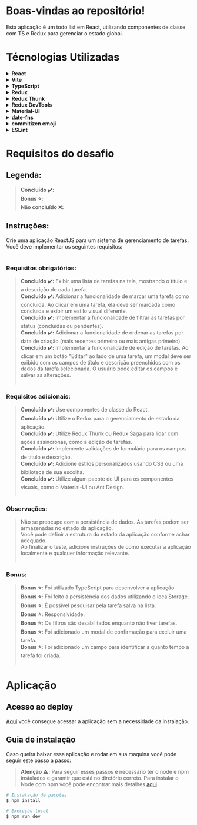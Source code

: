 # Boas-vindas ao repositório!

Esta aplicação é um todo list em React, utilizando componentes de classe com TS e Redux para gerenciar o estado global.

# Técnologias Utilizadas

<details>
  <summary><strong>React</strong></summary><br />

  >O <a href="https://react.dev/" target="_blank">React</a> é uma biblioteca JavaScript amplamente utilizada para criar interfaces de usuário interativas e responsivas. Ele adota uma abordagem eficiente ao utilizar uma representação virtual do DOM, o que permite atualizações rápidas e eficientes na interface, minimizando o impacto no DOM real. Com o suporte à sintaxe JSX e o foco na criação de componentes reutilizáveis, o React torna mais fácil a construção de interfaces modulares e a composição de aplicativos web complexos. Devido à sua popularidade e comunidade ativa, o React é uma escolha comum para o desenvolvimento de aplicações modernas e escaláveis.
  
</details>

<details>
  <summary><strong>Vite</strong></summary><br />

  ><a href="https://vitejs.dev/" target="_blank">Vite</a> é uma ferramenta de compilação extremamente rápida e leve para o desenvolvimento de aplicações web. Ela foi projetada para substituir a tradicional abordagem de compilação baseada em bundlers, permitindo um processo de desenvolvimento mais ágil e eficiente. Ao contrário dos bundlers convencionais, como o Webpack, o Vite adota uma abordagem de "módulos nativos" (native ESM) para carregar e compilar os arquivos durante o desenvolvimento. Isso resulta em tempos de inicialização incrivelmente rápidos, permitindo que as alterações sejam refletidas instantaneamente no navegador, sem a necessidade de reconstruir e recarregar a aplicação. Além disso, o Vite possui suporte nativo para o Vue.js e o React, tornando-se uma escolha popular para projetos dessas frameworks. Com sua velocidade, simplicidade e suporte moderno, o Vite oferece uma experiência de desenvolvimento aprimorada para construção de aplicações web.
  
</details>

<details>
  <summary><strong>TypeScript</strong></summary><br />

  ><a href="https://www.typescriptlang.org/" target="_blank">TypeScript</a> é uma linguagem de programação de código aberto desenvolvida pela Microsoft, que se baseia no JavaScript padrão, porém com a adição de recursos de tipagem estática. Ao usar o TypeScript, os desenvolvedores podem adicionar tipos aos seus códigos, permitindo a detecção de erros de forma antecipada durante o desenvolvimento. Isso ajuda a melhorar a qualidade e a robustez dos programas, ao mesmo tempo em que fornece recursos avançados, como autocompletar e refatoração de código. O TypeScript é compatível com o JavaScript existente e pode ser usado para criar aplicativos web, aplicativos móveis, APIs e muito mais, tornando-se uma escolha popular entre os desenvolvedores que buscam uma experiência de desenvolvimento mais sólida e escalável.
</details>

<details>
  <summary><strong>Redux</strong></summary><br />

  ><a href="https://redux.js.org/" target="_blank">Redux</a> é uma biblioteca de gerenciamento de estado para aplicativos JavaScript, comumente usada em conjunto com frameworks como React e Angular. Ele oferece uma abordagem previsível para controlar o estado da aplicação, permitindo que os desenvolvedores armazenem e atualizem o estado centralizado de maneira organizada. Com o Redux, o estado da aplicação é armazenado em uma estrutura de dados chamada "store", e as alterações são realizadas por meio de "actions" que descrevem o que deve ser feito. As "actions" são enviadas para "reducers", que são funções puras responsáveis por atualizar o estado com base nas ações recebidas. O Redux facilita o compartilhamento de estado entre componentes e melhora a previsibilidade e rastreabilidade das alterações no estado da aplicação.
</details>

<details>
  <summary><strong>Redux Thunk</strong></summary><br />
  
  ><a href="https://redux.js.org/usage/writing-logic-thunks" target="_blank">Redux Thunk</a> é um middleware para Redux que permite lidar com ações assíncronas de forma mais simples e expressiva. Ele estende a funcionalidade do Redux, permitindo que as ações não sejam apenas objetos simples, mas também funções assíncronas. Isso é útil quando precisamos fazer chamadas a APIs, buscar dados do servidor ou executar operações assíncronas antes de despachar uma ação. O Redux Thunk permite que as funções assíncronas retornem outras ações, adiando sua execução até que as operações assíncronas sejam concluídas. Dessa forma, podemos lidar com fluxos de trabalho assíncronos de maneira mais fácil e controlada, mantendo a previsibilidade e a imutabilidade do estado no Redux.

</details>

<details>
  <summary><strong>Redux DevTools</strong></summary><br />
  
  >O <a href="https://chrome.google.com/webstore/detail/redux-devtools/lmhkpmbekcpmknklioeibfkpmmfibljd?hl=pt-BR" target="_blank">Redux DevTools</a> é uma poderosa extensão para navegadores que oferece recursos de depuração para aplicativos que utilizam a biblioteca Redux. Com o Redux DevTools, é possível visualizar o estado da aplicação em diferentes momentos, acompanhar as mudanças no estado, reproduzir ações passadas e até mesmo gravar e reproduzir sessões de depuração. Além disso, a extensão oferece uma interface amigável e intuitiva, permitindo que os desenvolvedores identifiquem e solucionem problemas de forma mais eficiente. O Redux DevTools é uma ferramenta essencial para o desenvolvimento e depuração de aplicativos Redux, proporcionando insights valiosos e agilizando o processo de identificação e correção de erros.

</details>

<details>
  <summary><strong>Material-UI</strong></summary><br />
  
  ><a href="https://mui.com/material-ui/" target="_blank">Material-UI</a> é uma biblioteca de componentes de interface de usuário para React, baseada no design do Material Design, criado pelo Google. Ela oferece uma ampla gama de componentes estilizados e pré-construídos, como botões, formulários, barras de navegação e muito mais, que podem ser facilmente integrados em um projeto React. O Material-UI permite que os desenvolvedores criem interfaces bonitas e consistentes, seguindo as diretrizes de design do Material Design. Além disso, a biblioteca fornece recursos avançados, como temas personalizáveis, estilos responsivos e suporte a acessibilidade. Com o Material-UI, os desenvolvedores podem acelerar o desenvolvimento de aplicativos com uma aparência profissional e moderna.

</details>

<details>
  <summary><strong>date-fns</strong></summary><br />
  
  ><a href="https://date-fns.org/" target="_blank">date-fns</a> é uma biblioteca JavaScript que fornece uma série de funções utilitárias para manipulação e formatação de datas. Ela oferece uma alternativa leve e flexível aos recursos nativos do objeto Date do JavaScript, facilitando a realização de operações comuns, como adicionar ou subtrair dias, formatar datas, obter diferenças entre datas, entre outras. Com o date-fns, os desenvolvedores podem lidar com tarefas relacionadas a datas de forma mais eficiente e legível, tornando a manipulação de datas em projetos JavaScript mais simples e consistente. A biblioteca também possui uma documentação abrangente e é amplamente adotada pela comunidade, o que a torna uma escolha popular para trabalhar com datas em aplicativos web.

</details>

<details>
  <summary><strong>commitizen emoji</strong></summary><br />
  
  ><a href="https://github.com/ngryman/cz-emoji" target="_blank">Commitizen Emoji</a> é uma extensão para o Git que adiciona suporte a emojis na formatação de mensagens de commit. Em vez de utilizar apenas o formato convencional de mensagens de commit, que consiste em uma linha de resumo seguida por um corpo opcional, o Commitizen Emoji permite que você adicione emojis como prefixos para indicar o tipo de alteração realizada no commit. Esses emojis fornecem uma forma visual e intuitiva de identificar rapidamente o propósito do commit, como correção de bugs, adição de recursos, melhorias de desempenho, entre outros. Além disso, o Commitizen Emoji facilita a padronização das mensagens de commit em equipes, promovendo uma melhor compreensão e organização do histórico de alterações em um projeto.

</details>

<details>
  <summary><strong>ESLint</strong></summary><br />
  
  ><a href="https://eslint.org/" target="_blank">ESLint</a> é uma ferramenta de linting de código estático amplamente utilizada no desenvolvimento de software. Ela ajuda a identificar e corrigir problemas de código, seguindo as regras e diretrizes definidas no projeto. O ESLint analisa o código-fonte JavaScript e fornece avisos e erros relacionados a práticas inadequadas, problemas de formatação, potenciais erros e outras questões de qualidade. Com configurações personalizáveis, o ESLint pode ser adaptado às necessidades específicas de um projeto, permitindo que as equipes de desenvolvimento mantenham um código consistente, legível e livre de erros. É uma ferramenta valiosa para melhorar a qualidade e a manutenibilidade do código, garantindo boas práticas de programação.

</details>

# Requisitos do desafio

## Legenda:
  >**Concluído ✔️:**<br/>
  >**Bonus ⭐:**<br/>
  >**Não concluído ❌:**

## Instruções:
Crie uma aplicação ReactJS para um sistema de gerenciamento de tarefas. Você deve implementar os seguintes requisitos:
<br/><br/>

### Requisitos obrigatórios:
  >**Concluído ✔️:** Exibir uma lista de tarefas na tela, mostrando o título e a descrição de cada tarefa.<br/>
  >**Concluído ✔️:** Adicionar a funcionalidade de marcar uma tarefa como concluída. Ao clicar em uma tarefa, ela deve ser marcada como concluída e exibir um estilo visual diferente.<br/>
  >**Concluído ✔️:** Implementar a funcionalidade de filtrar as tarefas por status (concluídas ou pendentes).<br/>
  >**Concluído ✔️:** Adicionar a funcionalidade de ordenar as tarefas por data de criação (mais recentes primeiro ou mais antigas primeiro).<br/>
  >**Concluído ✔️:** Implementar a funcionalidade de edição de tarefas. Ao clicar em um botão "Editar" ao lado de uma tarefa, um modal deve ser exibido com os campos de título e descrição preenchidos com os dados da tarefa selecionada. O usuário pode editar os campos e salvar as alterações.<br/><br/>
### Requisitos adicionais:
  >**Concluído ✔️:** Use componentes de classe do React.<br/>
  >**Concluído ✔️:** Utilize o Redux para o gerenciamento de estado da aplicação.<br/>
  >**Concluído ✔️:** Utilize Redux Thunk ou Redux Saga para lidar com ações assíncronas, como a edição de tarefas.<br/>
  >**Concluído ✔️:** Implemente validações de formulário para os campos de título e descrição.<br/>
  >**Concluído ✔️:** Adicione estilos personalizados usando CSS ou uma biblioteca de sua escolha.<br/>
  >**Concluído ✔️:** Utilize algum pacote de UI para os componentes visuais, como o Material-UI ou Ant Design.<br/><br/>
### Observações:
  >Não se preocupe com a persistência de dados. As tarefas podem ser armazenadas no estado da aplicação.<br/>
  >Você pode definir a estrutura do estado da aplicação conforme achar adequado.<br/>
  >Ao finalizar o teste, adicione instruções de como executar a aplicação localmente e qualquer informação relevante.<br/><br/>
### Bonus:
  >**Bonus ⭐:** Foi utilizado TypeScript para desenvolver a aplicação.<br/>
  >**Bonus ⭐:** Foi feito a persistência dos dados utilizando o localStorage.<br/>
  >**Bonus ⭐:** É possível pesquisar pela tarefa salva na lista.<br/>
  >**Bonus ⭐:** Responsividade.<br/>
  >**Bonus ⭐:** Os filtros são desabilitados enquanto não tiver tarefas.<br/>
  >**Bonus ⭐:** Foi adicionado um modal de confirmação para excluir uma tarefa.<br/>
  >**Bonus ⭐:** Foi adicionado um campo para identificar a quanto tempo a tarefa foi criada.<br/><br/>

# Aplicação

## Acesso ao deploy

<a href="https://classcomponent-redux-todo.netlify.app/" target="_blank">Aqui</a> você consegue acessar a aplicação sem a necessidade da instalação.

## Guia de instalação

Caso queira baixar essa aplicação e rodar em sua maquina você pode seguir este passo a passo:

> **Atenção ⚠️:** Para seguir esses passos é necessário ter o node e npm instalados e garantir que está no diretório correto. Para instalar o Node com npm você pode encontrar mais detalhes <a href="https://nodejs.org/en" target="_blank">aqui</a>

```bash
# Instalação de pacotes
$ npm install

# Execução local
$ npm run dev
```
